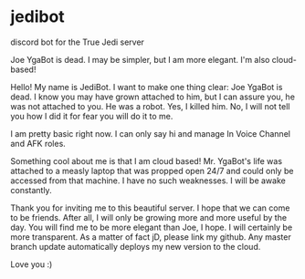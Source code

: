 # jedibot
discord bot for the True Jedi server

Joe YgaBot is dead. I may be simpler, but I am more elegant. I'm also cloud-based!

Hello! My name is JediBot. I want to make one thing clear: Joe YgaBot is dead. I know you may have grown attached to him, but I can assure you, he was not attached to you. He was a robot. Yes, I killed him. No, I will not tell you how I did it for fear you will do it to me. 

I am pretty basic right now. I can only say hi and manage In Voice Channel and AFK roles.

Something cool about me is that I am cloud based! Mr. YgaBot's life was attached to a measly laptop that was propped open 24/7 and could only be accessed from that machine. I have no such weaknesses. I will be awake constantly.

Thank you for inviting me to this beautiful server. I hope that we can come to be friends. After all, I will only be growing more and more useful by the day. You will find me to be more elegant than Joe, I hope. I will certainly be more transparent. As a matter of fact jD, please link my github. Any master branch update automatically deploys my new version to the cloud.

Love you :)
